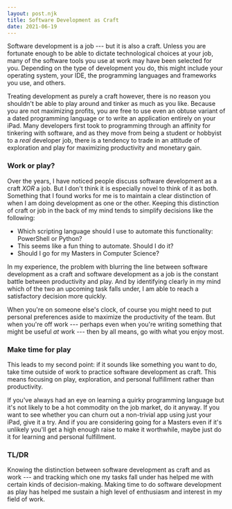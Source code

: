 ```yaml
---
layout: post.njk
title: Software Development as Craft
date: 2021-06-19
---
```


Software development is a job --- but it is also a craft. Unless you are fortunate enough to be able to dictate technological choices at your job, many of the software tools you use at work may have been selected for you. Depending on the type of development you do, this might include your operating system, your IDE, the programming languages and frameworks you use, and others.

Treating development as purely a craft however, there is no reason you shouldn't be able to play around and tinker as much as you like. Because you are not maximizing profits, you are free to use even an obtuse variant of a dated programming language or to write an application entirely on your iPad. Many developers first took to programming through an affinity for tinkering with software, and as they move from being a student or hobbyist to a *real* developer job, there is a tendency to trade in an attitude of exploration and play for maximizing productivity and monetary gain.

### Work or play?

Over the years, I have noticed people discuss software development as a craft *XOR* a job. But I don't think it is especially novel to think of it as both. Something that I found works for me is to maintain a clear distinction of when I am doing development as one or the other. Keeping this distinction of craft or job in the back of my mind tends to simplify decisions like the following:

- Which scripting language should I use to automate this functionality: PowerShell or Python?
- This seems like a fun thing to automate. Should I do it?
- Should I go for my Masters in Computer Science?

In my experience, the problem with blurring the line between software development as a craft and software development as a job is the constant battle between productivity and play. And by identifying clearly in my mind which of the two an upcoming task falls under, I am able to reach a satisfactory decision more quickly.

When you're on someone else's clock, of course you might need to put personal preferences aside to maximize the productivity of the team. But when you're off work --- perhaps even when you're writing something that might be useful *at* work --- then by all means, go with what you enjoy most.

### Make time for play

This leads to my second point: if it sounds like something you want to do, take time outside of work to practice software development as craft. This means focusing on play, exploration, and personal fulfillment rather than productivity.

If you've always had an eye on learning a quirky programming language but it's not likely to be a hot commodity on the job market, do it anyway. If you want to see whether you can churn out a non-trivial app using just your iPad, give it a try. And if you are considering going for a Masters even if it's unlikely you'll get a high enough raise to make it worthwhile, maybe just do it for learning and personal fulfillment.

### TL/DR

Knowing the distinction between software development as craft and as work --- and tracking which one my tasks fall under has helped me with certain kinds of decision-making. Making time to do software development as play has helped me sustain a high level of enthusiasm and interest in my field of work.
